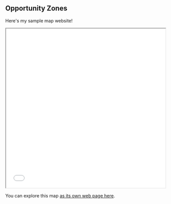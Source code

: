 ## Opportunity Zones

Here's my sample map website!

<div><iframe src="index.html" height="500" width="500"></iframe></div>

You can explore this map [as its own web page here](onemap.html).
